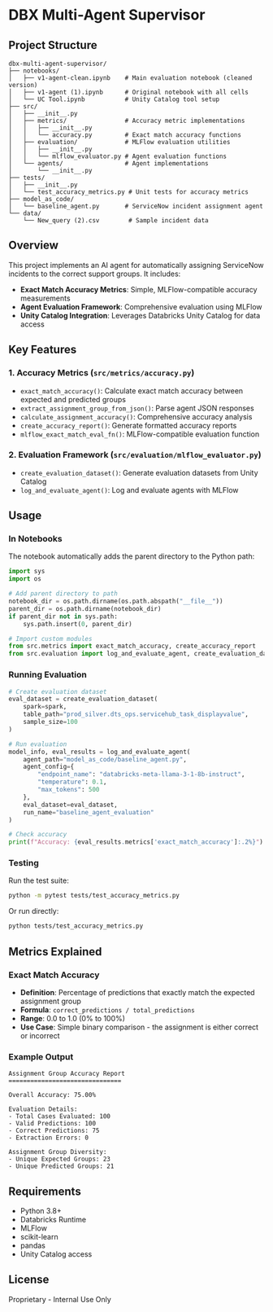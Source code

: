 # DBX Multi-Agent Supervisor

## Project Structure

```
dbx-multi-agent-supervisor/
├── notebooks/
│   ├── v1-agent-clean.ipynb    # Main evaluation notebook (cleaned version)
│   ├── v1-agent (1).ipynb      # Original notebook with all cells
│   └── UC Tool.ipynb           # Unity Catalog tool setup
├── src/
│   ├── __init__.py
│   ├── metrics/                # Accuracy metric implementations
│   │   ├── __init__.py
│   │   └── accuracy.py         # Exact match accuracy functions
│   ├── evaluation/             # MLFlow evaluation utilities
│   │   ├── __init__.py
│   │   └── mlflow_evaluator.py # Agent evaluation functions
│   └── agents/                 # Agent implementations
│       └── __init__.py
├── tests/
│   ├── __init__.py
│   └── test_accuracy_metrics.py # Unit tests for accuracy metrics
├── model_as_code/
│   └── baseline_agent.py       # ServiceNow incident assignment agent
└── data/
    └── New_query (2).csv        # Sample incident data
```

## Overview

This project implements an AI agent for automatically assigning ServiceNow incidents to the correct support groups. It includes:

- **Exact Match Accuracy Metrics**: Simple, MLFlow-compatible accuracy measurements
- **Agent Evaluation Framework**: Comprehensive evaluation using MLFlow
- **Unity Catalog Integration**: Leverages Databricks Unity Catalog for data access

## Key Features

### 1. Accuracy Metrics (`src/metrics/accuracy.py`)
- `exact_match_accuracy()`: Calculate exact match accuracy between expected and predicted groups
- `extract_assignment_group_from_json()`: Parse agent JSON responses
- `calculate_assignment_accuracy()`: Comprehensive accuracy analysis
- `create_accuracy_report()`: Generate formatted accuracy reports
- `mlflow_exact_match_eval_fn()`: MLFlow-compatible evaluation function

### 2. Evaluation Framework (`src/evaluation/mlflow_evaluator.py`)
- `create_evaluation_dataset()`: Generate evaluation datasets from Unity Catalog
- `log_and_evaluate_agent()`: Log and evaluate agents with MLFlow

## Usage

### In Notebooks

The notebook automatically adds the parent directory to the Python path:

```python
import sys
import os

# Add parent directory to path
notebook_dir = os.path.dirname(os.path.abspath("__file__"))
parent_dir = os.path.dirname(notebook_dir)
if parent_dir not in sys.path:
    sys.path.insert(0, parent_dir)

# Import custom modules
from src.metrics import exact_match_accuracy, create_accuracy_report
from src.evaluation import log_and_evaluate_agent, create_evaluation_dataset
```

### Running Evaluation

```python
# Create evaluation dataset
eval_dataset = create_evaluation_dataset(
    spark=spark,
    table_path="prod_silver.dts_ops.servicehub_task_displayvalue",
    sample_size=100
)

# Run evaluation
model_info, eval_results = log_and_evaluate_agent(
    agent_path="model_as_code/baseline_agent.py",
    agent_config={
        "endpoint_name": "databricks-meta-llama-3-1-8b-instruct",
        "temperature": 0.1,
        "max_tokens": 500
    },
    eval_dataset=eval_dataset,
    run_name="baseline_agent_evaluation"
)

# Check accuracy
print(f"Accuracy: {eval_results.metrics['exact_match_accuracy']:.2%}")
```

### Testing

Run the test suite:

```bash
python -m pytest tests/test_accuracy_metrics.py
```

Or run directly:

```bash
python tests/test_accuracy_metrics.py
```

## Metrics Explained

### Exact Match Accuracy
- **Definition**: Percentage of predictions that exactly match the expected assignment group
- **Formula**: `correct_predictions / total_predictions`
- **Range**: 0.0 to 1.0 (0% to 100%)
- **Use Case**: Simple binary comparison - the assignment is either correct or incorrect

### Example Output

```
Assignment Group Accuracy Report
===============================

Overall Accuracy: 75.00%

Evaluation Details:
- Total Cases Evaluated: 100
- Valid Predictions: 100
- Correct Predictions: 75
- Extraction Errors: 0

Assignment Group Diversity:
- Unique Expected Groups: 23
- Unique Predicted Groups: 21
```

## Requirements

- Python 3.8+
- Databricks Runtime
- MLFlow
- scikit-learn
- pandas
- Unity Catalog access

## License

Proprietary - Internal Use Only